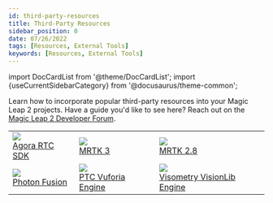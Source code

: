```yaml
---
id: third-party-resources
title: Third-Party Resources
sidebar_position: 0
date: 07/26/2022
tags: [Resources, External Tools]
keywords: [Resources, External Tools]
---
```


import DocCardList from '@theme/DocCardList';
import {useCurrentSidebarCategory} from '@docusaurus/theme-common';

Learn how to incorporate popular third-party resources into your Magic Leap 2 projects. Have a guide you'd like to see here? Reach out on the [Magic Leap 2 Developer Forum](https://forum.magicleap.cloud/).

<table class="ml2-overview-table">
  <tr>
    <td>
      <a href="/docs/guides/third-party/agora">
        <img src="/img/third-party/agora.png" />
        <div class="ml2-overview-image-text">Agora RTC SDK</div>
      </a>
    </td>
        <td>
      <a href="/docs/guides/third-party/mrtk3/mrtk3-overview">
        <img src="/img/ml2-overview/mrtk-logo.png" />
        <div class="ml2-overview-image-text">MRTK 3</div>
      </a>
    </td>
    <td>
      <a href="/docs/guides/third-party/mrtk">
        <img src="/img/ml2-overview/mrtk-logo.png" />
        <div class="ml2-overview-image-text">MRTK 2.8</div>
      </a>
    </td>
  </tr>
    <tr>
    <td>
      <a href="/docs/guides/third-party/networking/photon-fusion">
        <img src="/img/third-party/photon.png" />
        <div class="ml2-overview-image-text">Photon Fusion</div>
      </a>
    </td>
    <td>
      <a href="/docs/guides/third-party/ptc/vuforia-overview">
        <img src="/img/ml2-overview/ptc-logo.png" />
        <div class="ml2-overview-image-text">PTC Vuforia Engine</div>
      </a>
    </td>
    <td>
      <a href="/docs/guides/third-party/visometry/visionlib">
        <img src="/img/third-party/visionlib.png" />
        <div class="ml2-overview-image-text">Visometry VisionLib Engine</div>
      </a>
    </td>
  </tr>
</table>
